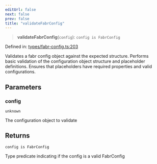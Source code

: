 ```yaml
---
editUrl: false
next: false
prev: false
title: "validateFabrConfig"
---
```


> **validateFabrConfig**(`config`): `config is FabrConfig`

Defined in: [types/fabr-config.ts:203](https://github.com/yashjawale/fabr/blob/f92675816a3f8768b3ea0b7f8742e3a12556014c/src/types/fabr-config.ts#L203)

Validates a fabr config object against the expected structure.
Performs basic validation of the configuration object structure and placeholder definitions.
Ensures that placeholders have required properties and valid configurations.

## Parameters

### config

`unknown`

The configuration object to validate

## Returns

`config is FabrConfig`

Type predicate indicating if the config is a valid FabrConfig
